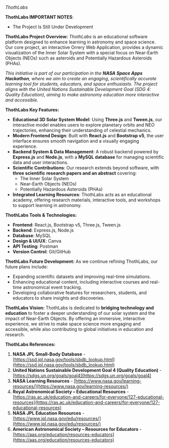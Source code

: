*ThothLabs*

**ThothLabs IMPORTANT NOTES**:
- The Project Is Still Under Development

**ThothLabs Project Overview:**
*ThothLabs* is an educational software platform designed to enhance learning in astronomy and space science. Our core project, an interactive Orrery Web Application, provides a dynamic visualization of the Inner Solar System with a special focus on Near-Earth Objects (NEOs) such as asteroids and Potentially Hazardous Asteroids (PHAs).

*This initiative is part of our participation in the **NASA Space Apps Hackathon**, where we aim to create an engaging, scientifically accurate learning tool for students, educators, and space enthusiasts. The project aligns with the United Nations Sustainable Development Goal (SDG 4: Quality Education), aiming to make astronomy education more interactive and accessible.*

**ThothLabs Key Features:**
- **Educational 3D Solar System Model**: Using **Three.js** and **Tween.js**, our interactive model enables users to explore planetary orbits and NEO trajectories, enhancing their understanding of celestial mechanics.
- **Modern Frontend Design**: Built with **React.js** and **Bootstrap v5**, the user interface ensures smooth navigation and a visually engaging experience.
- **Backend System & Data Management**: A robust backend powered by **Express.js** and **Node.js**, with a **MySQL database** for managing scientific data and user interactions.
- **Scientific Contributions**: Our research extends beyond software, with **three scientific research papers and an abstract** covering:
  - The Inner Solar System
  - Near-Earth Objects (NEOs)
  - Potentially Hazardous Asteroids (PHAs)
- **Integrated Learning Resources**: ThothLabs acts as an educational academy, offering research materials, interactive tools, and workshops to support learning in astronomy.

**ThothLabs Tools & Technologies:**
- **Frontend**: React.js, Bootstrap v5, Three.js, Tween.js
- **Backend**: Express.js, Node.js
- **Database**: MySQL
- **Design & UI/UX**: Canva
- **API Testing**: Postman
- **Version Control**: Git/GitHub

**ThothLabs Future Development:**
As we continue refining ThothLabs, our future plans include:
- Expanding scientific datasets and improving real-time simulations.
- Enhancing educational content, including interactive courses and real-time astronomical event tracking.
- Developing collaborative features for researchers, students, and educators to share insights and discoveries.

**ThothLabs Vision:**
ThothLabs is dedicated to **bridging technology and education** to foster a deeper understanding of our solar system and the impact of Near-Earth Objects. By offering an immersive, interactive experience, we strive to make space science more engaging and accessible, while also contributing to global initiatives in education and research.

**ThothLabs References:**
1. **NASA JPL Small-Body Database** - [https://ssd.jpl.nasa.gov/tools/sbdb_lookup.html](https://ssd.jpl.nasa.gov/tools/sbdb_lookup.html)
2. **United Nations Sustainable Development Goal 4 (Quality Education)** - [https://sdgs.un.org/goals/goal4](https://sdgs.un.org/goals/goal4)
3. **NASA Learning Resources** - [https://www.nasa.gov/learning-resources/](https://www.nasa.gov/learning-resources/)
4. **Royal Astronomical Society – Educational Resources** - [https://ras.ac.uk/education-and-careers/for-everyone/127-educational-resources](https://ras.ac.uk/education-and-careers/for-everyone/127-educational-resources)
5. **NASA JPL Education Resources** - [https://www.jpl.nasa.gov/edu/resources/](https://www.jpl.nasa.gov/edu/resources/)
6. **American Astronomical Society – Resources for Educators** - [https://aas.org/education/resources-educators](https://aas.org/education/resources-educators)